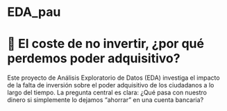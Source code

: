 # EDA_pau


 # 💸 El coste de no invertir, ¿por qué perdemos poder adquisitivo?
Este proyecto de Análisis Exploratorio de Datos (EDA) investiga el impacto de la falta de inversión sobre el poder adquisitivo de los ciudadanos a lo largo del tiempo.
La pregunta central es clara:
¿Qué pasa con nuestro dinero si simplemente lo dejamos “ahorrar” en una cuenta bancaria?
